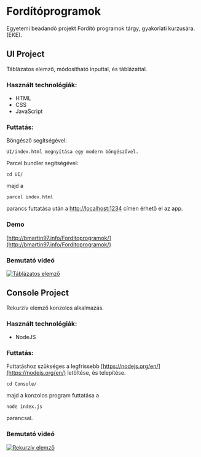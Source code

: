 # Fordítóprogramok

Egyetemi beadandó projekt Fordító programok tárgy, gyakorlati kurzusára. (EKE).

## UI Project

Táblázatos elemző, módosítható inputtal, és táblázattal.

### Használt technológiák:
* HTML
* CSS
* JavaScript

### Futtatás:
Böngésző segítségével:

```
UI/index.html megnyítása egy modern böngészővel.
```

Parcel bundler segítségével:

```
cd UI/
```
majd a 
```
parcel index.html
```
parancs futtatása után a [http://localhost:1234](http://localhost:1234) címen érhető el az app.

### Demo
[http://bmartin97.info/Forditoprogramok/](http://bmartin97.info/Forditoprogramok/)

### Bemutató videó
[![Táblázatos elemző](http://bmartin97.info/tablazatosteszt.PNG)](https://www.youtube.com/watch?v=k2Gpd5p9Qsc)

## Console Project

Rekurzív elemző konzolos alkalmazás.

### Használt technológiák:
* NodeJS

### Futtatás:
Futtatáshoz szükséges a legfrissebb [https://nodejs.org/en/](https://nodejs.org/en/) letöltése, és telepítése.

```
cd Console/
```

majd a konzolos program futtatása a 

```
node index.js
```
parancsal.

### Bemutató videó
[![Rekurzív elemző](http://bmartin97.info/rekurzivelemzes.PNG)](https://www.youtube.com/watch?v=tz4gBU9FkII)